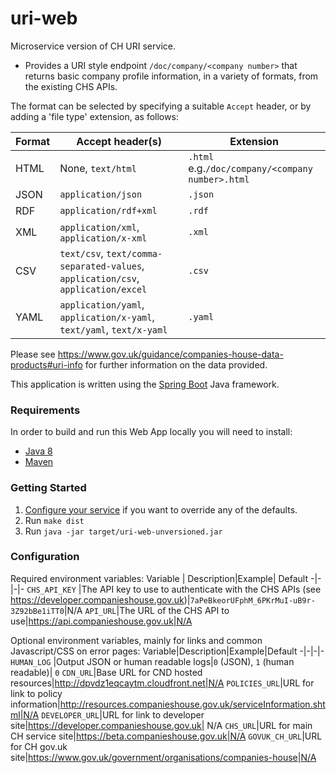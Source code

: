 
# uri-web
Microservice version of CH URI service.

- Provides a URI style endpoint `/doc/company/<company number>` that returns basic company profile information, in a variety of formats, from the existing CHS APIs.   

The format can be selected by specifying a suitable `Accept` header, or by adding a 'file type' extension, as follows:

Format    |   Accept header(s)   |  Extension
----------|----------------------|-------------
HTML|None, `text/html`|`.html` e.g.`/doc/company/<company number>.html`
JSON|`application/json`|`.json`
RDF|`application/rdf+xml`|`.rdf`
XML|`application/xml`, `application/x-xml`|`.xml`
CSV|`text/csv`, `text/comma-separated-values`, `application/csv`, `application/excel`|`.csv`
YAML|`application/yaml`, `application/x-yaml`, `text/yaml`, `text/x-yaml`|`.yaml`

Please see https://www.gov.uk/guidance/companies-house-data-products#uri-info for further information on the data provided.

This application is written using the [Spring Boot](http://projects.spring.io/spring-boot/) Java framework.

### Requirements
In order to build and run this Web App locally you will need to install:

- [Java 8](http://www.oracle.com/technetwork/java/javase/downloads/jdk8-downloads-2133151.html)
- [Maven](https://maven.apache.org/download.cgi)

### Getting Started

1. [Configure your service](#configuration) if you want to override any of the defaults.
1. Run `make dist`
1. Run `java -jar target/uri-web-unversioned.jar`


### Configuration
Required environment variables:
Variable | Description|Example| Default
-|-|-|-
`CHS_API_KEY` |The API key to use to authenticate with the CHS APIs (see https://developer.companieshouse.gov.uk)|`7aPeBkeorUFphM_6PKrMuI-uB9r-3Z92bBe1iTT0`|N/A
`API_URL`|The URL of the CHS API to use|https://api.companieshouse.gov.uk|N/A

Optional environment variables, mainly for links and common Javascript/CSS on error pages:
Variable|Description|Example|Default
-|-|-|-
`HUMAN_LOG`        |Output JSON or human readable logs|`0` (JSON), `1` (human readable)| `0`
`CDN_URL`|Base URL for CND hosted resources|http://dpvdz1eqcaytm.cloudfront.net|N/A
`POLICIES_URL`|URL for link to policy information|http://resources.companieshouse.gov.uk/serviceInformation.shtml|N/A
`DEVELOPER_URL`|URL for link to developer site|https://developer.companieshouse.gov.uk| N/A
`CHS_URL`|URL for main CH service site|https://beta.companieshouse.gov.uk|N/A
`GOVUK_CH_URL`|URL for CH gov.uk site|https://www.gov.uk/government/organisations/companies-house|N/A

